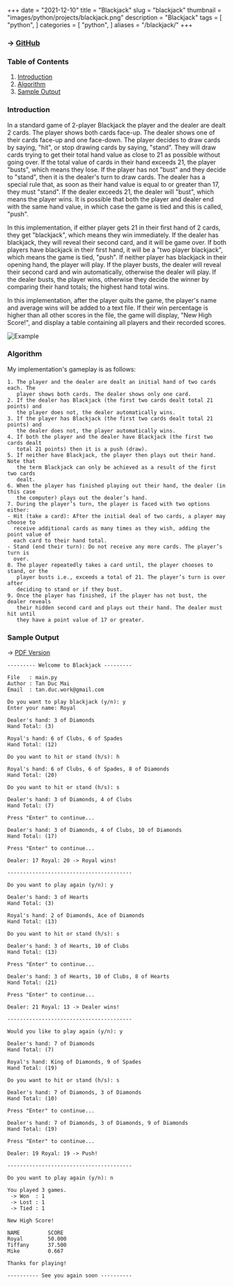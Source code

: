 +++
date = "2021-12-10"
title = "Blackjack"
slug = "blackjack"
thumbnail = "images/python/projects/blackjack.png"
description = "Blackjack"
tags = [
    "python",
]
categories = [
    "python",
]
aliases = "/blackjack/"
+++

### → [GitHub](https://github.com/tanducmai/blackjack)

### Table of Contents

1. [Introduction](#introduction)
1. [Algorithm](#algorithm)
1. [Sample Output](#sample-output)

### Introduction

In a standard game of 2-player Blackjack the player and the dealer are dealt 2
cards. The player shows both cards face-up. The dealer shows one of their cards
face-up and one face-down. The player decides to draw cards by saying, "hit", or
stop drawing cards by saying, "stand". They will draw cards trying to get their
total hand value as close to 21 as possible without going over. If the total
value of cards in their hand exceeds 21, the player "busts", which means they
lose. If the player has not "bust" and they decide to "stand", then it is the
dealer's turn to draw cards. The dealer has a special rule that, as soon as
their hand value is equal to or greater than 17, they must "stand".  If the
dealer exceeds 21, the dealer will "bust", which means the player wins.  It is
possible that both the player and dealer end with the same hand value, in which
case the game is tied and this is called, "push".

In this implementation, if either player gets 21 in their first hand of 2 cards,
they get "blackjack", which means they win immediately. If the dealer has
blackjack, they will reveal their second card, and it will be game over. If both
players have blackjack in their first hand, it will be a "two player blackjack",
which means the game is tied, "push". If neither player has blackjack in their
opening hand, the player will play. If the player busts, the dealer will reveal
their second card and win automatically, otherwise the dealer will play. If the
dealer busts, the player wins, otherwise they decide the winner by comparing
their hand totals; the highest hand total wins.

In this implementation, after the player quits the game, the player's name and
average wins will be added to a text file.  If their win percentage is higher
than all other scores in the file, the game will display, "New High Score!", and
display a table containing all players and their recorded scores.

![Example](/images/python/projects/blackjack.png)

### Algorithm

My implementation's gameplay is as follows:

```text
1. The player and the dealer are dealt an initial hand of two cards each. The
   player shows both cards. The dealer shows only one card.
2. If the dealer has Blackjack (the first two cards dealt total 21 points) and
   the player does not, the dealer automatically wins.
3. If the player has Blackjack (the first two cards dealt total 21 points) and
   the dealer does not, the player automatically wins.
4. If both the player and the dealer have Blackjack (the first two cards dealt
   total 21 points) then it is a push (draw).
5. If neither have Blackjack, the player then plays out their hand.  Note that
   the term Blackjack can only be achieved as a result of the first two cards
   dealt.
6. When the player has finished playing out their hand, the dealer (in this case
   the computer) plays out the dealer’s hand.
7. During the player’s turn, the player is faced with two options either:
- Hit (take a card): After the initial deal of two cards, a player may choose to
  receive additional cards as many times as they wish, adding the point value of
  each card to their hand total.
- Stand (end their turn): Do not receive any more cards. The player’s turn is
  over.
8. The player repeatedly takes a card until, the player chooses to stand, or the
   player busts i.e., exceeds a total of 21. The player’s turn is over after
   deciding to stand or if they bust.
9. Once the player has finished, if the player has not bust, the dealer reveals
   their hidden second card and plays out their hand. The dealer must hit until
   they have a point value of 17 or greater.
```

### Sample Output

-> [PDF
Version](https://raw.githubusercontent.com/tanducmai/blackjack/master/sample_output.pdf)

```text
--------- Welcome to Blackjack ---------

File   : main.py
Author : Tan Duc Mai
Email  : tan.duc.work@gmail.com

Do you want to play blackjack (y/n): y
Enter your name: Royal

Dealer's hand: 3 of Diamonds
Hand Total: (3)

Royal's hand: 6 of Clubs, 6 of Spades
Hand Total: (12)

Do you want to hit or stand (h/s): h

Royal's hand: 6 of Clubs, 6 of Spades, 8 of Diamonds
Hand Total: (20)

Do you want to hit or stand (h/s): s

Dealer's hand: 3 of Diamonds, 4 of Clubs
Hand Total: (7)

Press "Enter" to continue...

Dealer's hand: 3 of Diamonds, 4 of Clubs, 10 of Diamonds
Hand Total: (17)

Press "Enter" to continue...

Dealer: 17 Royal: 20 -> Royal wins!

----------------------------------------

Do you want to play again (y/n): y

Dealer's hand: 3 of Hearts
Hand Total: (3)

Royal's hand: 2 of Diamonds, Ace of Diamonds
Hand Total: (13)

Do you want to hit or stand (h/s): s

Dealer's hand: 3 of Hearts, 10 of Clubs
Hand Total: (13)

Press "Enter" to continue...

Dealer's hand: 3 of Hearts, 10 of Clubs, 8 of Hearts
Hand Total: (21)

Press "Enter" to continue...

Dealer: 21 Royal: 13 -> Dealer wins!

----------------------------------------

Would you like to play again (y/n): y

Dealer's hand: 7 of Diamonds
Hand Total: (7)

Royal's hand: King of Diamonds, 9 of Spades
Hand Total: (19)

Do you want to hit or stand (h/s): s

Dealer's hand: 7 of Diamonds, 3 of Diamonds
Hand Total: (10)

Press "Enter" to continue...

Dealer's hand: 7 of Diamonds, 3 of Diamonds, 9 of Diamonds
Hand Total: (19)

Press "Enter" to continue...

Dealer: 19 Royal: 19 -> Push!

----------------------------------------

Do you want to play again (y/n): n

You played 3 games.
 -> Won  : 1
 -> Lost : 1
 -> Tied : 1

New High Score!

NAME         SCORE
Royal        50.000
Tiffany      37.500
Mike         0.667

Thanks for playing!

---------- See you again soon ----------
```
